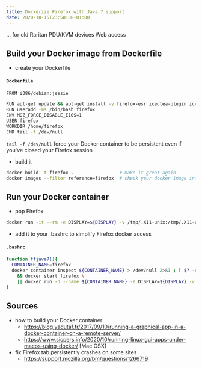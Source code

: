 ```yaml
---
title: Dockerize Firefox with Java 7 support
date: 2020-10-15T23:58:08+01:00
---
```

... for old Raritan PDU/KVM devices Web access

## Build your Docker image from Dockerfile ##

* create your Dockerfile

#### **`Dockerfile`**
```bash
FROM i386/debian:jessie

RUN apt-get update && apt-get install -y firefox-esr icedtea-plugin icedtea-netx openjdk-7-jre openjdk-7-jre-headless tzdata-java
RUN useradd -ms /bin/bash firefox
ENV MOZ_FORCE_DISABLE_E10S=1
USER firefox
WORKDIR /home/firefox
CMD tail -f /dev/null
```
`tail -f /dev/null` force your Docker container to be persistent even if you've closed your Firefox session

* build it
```bash
docker build -t firefox .                 # make it great again
docker images --filter reference=firefox  # check your docker image information
```

## Run your Docker container ##

* pop Firefox
```bash
docker run -it --rm -e DISPLAY=${DISPLAY} -v /tmp/.X11-unix:/tmp/.X11-unix -v $HOME/Downloads:/home/firefox/Downloads firefox firefox                                        # run it with sharing Downloads directory
```

* add it to your .bashrc to simplify Firefox docker access
#### **`.bashrc`**
```bash
function ffjava7(){
  CONTAINER_NAME=firefox
  docker container inspect ${CONTAINER_NAME} > /dev/null 2>&1 ; [ $? -eq 0  ] \
    && docker start firefox \
    || docker run -d --name ${CONTAINER_NAME} -e DISPLAY=${DISPLAY} -v /tmp/.X11-unix:/tmp/.X11-unix -v $HOME/Downloads:/home/firefox/Downloads firefox firefox
}
```

## Sources ##

* how to build your Docker container
  * <https://blog.yadutaf.fr/2017/09/10/running-a-graphical-app-in-a-docker-container-on-a-remote-server/>
  * <https://www.sicpers.info/2020/10/running-linux-gui-apps-under-macos-using-docker/> [Mac OSX]
* fix Firefox tab persistently crashes on some sites
  * <https://support.mozilla.org/bm/questions/1266719>

